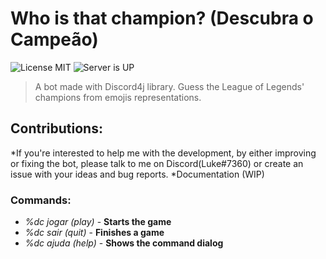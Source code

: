 # Who is that champion? (Descubra o Campeão)
![License MIT](https://opensource.org/licenses/MIT)
![Server is UP](https://img.shields.io/uptimerobot/status/m778918918-3e92c097147760ee39d02d36.svg)
>A bot made with Discord4j library. Guess the League of Legends' champions from emojis representations.

## Contributions:
*If you're interested to help me with the development, by either improving or fixing the bot, please talk to me on Discord(Luke#7360) or create an issue with your ideas and bug reports.
*Documentation (WIP)

### Commands:
* _%dc jogar (play)_ - **Starts the game**
* _%dc sair (quit)_ - **Finishes a game**
* _%dc ajuda (help)_ - **Shows the command dialog**
